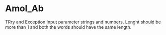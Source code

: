 # Amol_Ab
TRry and Exception
Input parameter strings and numbers.
Lenght should be more than 1 and both the words should have the same length.
